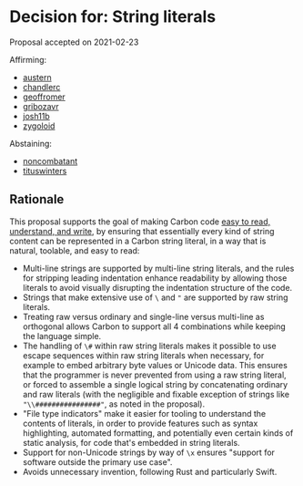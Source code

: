 # Decision for: String literals

<!--
Part of the Carbon Language project, under the Apache License v2.0 with LLVM
Exceptions. See /LICENSE for license information.
SPDX-License-Identifier: Apache-2.0 WITH LLVM-exception
-->

Proposal accepted on 2021-02-23

Affirming:

-   [austern](https://github.com/austern)
-   [chandlerc](https://github.com/chandlerc)
-   [geoffromer](https://github.com/geoffromer)
-   [gribozavr](https://github.com/gribozavr)
-   [josh11b](https://github.com/josh11b)
-   [zygoloid](https://github.com/zygoloid)

Abstaining:

-   [noncombatant](https://github.com/noncombatant)
-   [tituswinters](https://github.com/tituswinters)

## Rationale

This proposal supports the goal of making Carbon code
[easy to read, understand, and write](/docs/project/goals.md#code-that-is-easy-to-read-understand-and-write),
by ensuring that essentially every kind of string content can be represented in
a Carbon string literal, in a way that is natural, toolable, and easy to read:

-   Multi-line strings are supported by multi-line string literals, and the
    rules for stripping leading indentation enhance readability by allowing
    those literals to avoid visually disrupting the indentation structure of the
    code.
-   Strings that make extensive use of `\` and `"` are supported by raw string
    literals.
-   Treating raw versus ordinary and single-line versus multi-line as orthogonal
    allows Carbon to support all 4 combinations while keeping the language
    simple.
-   The handling of `\#` within raw string literals makes it possible to use
    escape sequences within raw string literals when necessary, for example to
    embed arbitrary byte values or Unicode data. This ensures that the
    programmer is never prevented from using a raw string literal, or forced to
    assemble a single logical string by concatenating ordinary and raw literals
    (with the negligible and fixable exception of strings like
    `"\\################"`, as noted in the proposal).
-   "File type indicators" make it easier for tooling to understand the contents
    of literals, in order to provide features such as syntax highlighting,
    automated formatting, and potentially even certain kinds of static analysis,
    for code that's embedded in string literals.
-   Support for non-Unicode strings by way of `\x` ensures "support for software
    outside the primary use case".
-   Avoids unnecessary invention, following Rust and particularly Swift.
